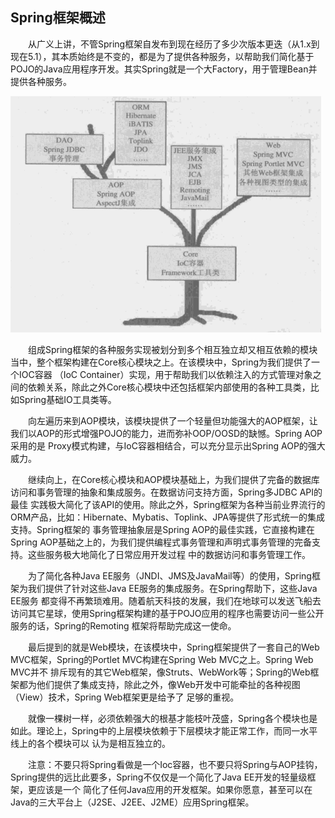 ## Spring框架概述

&emsp;&emsp;从广义上讲，不管Spring框架自发布到现在经历了多少次版本更迭（从1.x到现在5.1），其本质始终是不变的，都是为了提供各种服务，以帮助我们简化基于POJO的Java应用程序开发。其实Spring就是一个大Factory，用于管理Bean并提供各种服务。

![](image/spring01.png)

&emsp;&emsp;组成Spring框架的各种服务实现被划分到多个相互独立却又相互依赖的模块当中，整个框架构建在Core核心模块之上。在该模块中，Spring为我们提供了一个IOC容器
（IoC Container）实现，用于帮助我们以依赖注入的方式管理对象之间的依赖关系，除此之外Core核心模块中还包括框架内部使用的各种工具类，比如Spring基础IO工具类等。
<br>

&emsp;&emsp;向左遍历来到AOP模块，该模块提供了一个轻量但功能强大的AOP框架，让我们以AOP的形式增强POJO的能力，进而弥补OOP/OOSD的缺憾。Spring AOP采用的是
Proxy模式构建，与IoC容器相结合，可以充分显示出Spring AOP的强大威力。
<br>

&emsp;&emsp;继续向上，在Core核心模块和AOP模块基础上，为我们提供了完备的数据库访问和事务管理的抽象和集成服务。在数据访问支持方面，Spring多JDBC API的最佳
实践极大简化了该API的使用。除此之外，Spring框架为各种当前业界流行的ORM产品，比如：Hibernate、Mybatis、Toplink、JPA等提供了形式统一的集成支持。Spring框架的
事务管理抽象层是Spring AOP的最佳实践，它直接构建在Spring AOP基础之上的，为我们提供编程式事务管理和声明式事务管理的完备支持。这些服务极大地简化了日常应用开发过程
中的数据访问和事务管理工作。
 <br>
 
&emsp;&emsp;为了简化各种Java EE服务（JNDI、JMS及JavaMail等）的使用，Spring框架为我们提供了针对这些Java EE服务的集成服务。在Spring帮助下，这些Java EE服务
都变得不再繁琐难用。随着航天科技的发展，我们在地球可以发送飞船去访问其它星球，使用Spring框架构建的基于POJO应用的程序也需要访问一些公开服务的话，Spring的Remoting
框架将帮助完成这一使命。
<br>

&emsp;&emsp;最后提到的就是Web模块，在该模块中，Spring框架提供了一套自己的Web MVC框架，Spring的Portlet MVC构建在Spring Web MVC之上。Spring Web MVC并不
排斥现有的其它Web框架，像Struts、WebWork等；Spring的Web框架都为他们提供了集成支持，除此之外，像Web开发中可能牵扯的各种视图（View）技术，Spring Web框架更是给予了
足够的重视。
<br>

&emsp;&emsp;就像一棵树一样，必须依赖强大的根基才能枝叶茂盛，Spring各个模块也是如此。理论上，Spring中的上层模块依赖于下层模块才能正常工作，而同一水平线上的各个模块可以
认为是相互独立的。
<br>

&emsp;&emsp;注意：不要只将Spring看做是一个Ioc容器，也不要只将Spring与AOP挂钩，Spring提供的远比此要多，Spring不仅仅是一个简化了Java EE开发的轻量级框架，更应该是一个
简化了任何Java应用的开发框架。如果你愿意，甚至可以在Java的三大平台上（J2SE、J2EE、J2ME）应用Spring框架。